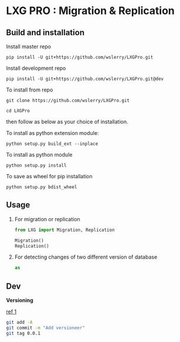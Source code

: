 # LXG PRO : Migration & Replication

## Build and installation

Install master repo

`pip install -U git+https://github.com/wslerry/LXGPro.git`



Install development repo

`pip install -U git+https://github.com/wslerry/LXGPro.git@dev`



To install from repo

`git clone https://github.com/wslerry/LXGPro.git`

`cd LXGPro`

then follow as below as your choice of installation.

To install as python extension module:

`python setup.py build_ext --inplace`



To install as python module

`python setup.py install`



To save as wheel for pip installation

`python setup.py bdist_wheel`

## Usage

1. For migration or replication

    ```python
    from LXG import Migration, Replication
    
    Migration()
    Replication()
    ```


2. For detecting changes of two different version of database

   ```python
   as
   ```

   

## Dev

**Versioning**

[ref 1](https://jacobtomlinson.dev/posts/2020/versioning-and-formatting-your-python-code/)

```bash
git add -A
git commit -m "Add versioneer"
git tag 0.0.1
```

